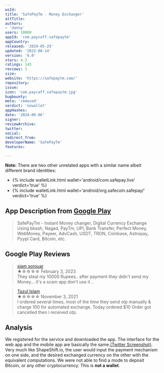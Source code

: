```yaml
---
wsId: 
title: 'SafePayTm - Money Exchanger'
altTitle: 
authors:
- 'danny'
users: 10000
appId: 'com.paycaff.safepaytm'
appCountry: 
released: '2019-05-29'
updated: '2022-08-14'
version: '6.0'
stars: 4.2
ratings: 143
reviews: 1
size: 
website: 'https://safepaytm.com/'
repository: 
issue: 
icon: 'com.paycaff.safepaytm.jpg'
bugbounty: 
meta: 'removed'
verdict: 'nowallet'
appHashes: 
date: '2024-09-06'
signer: 
reviewArchive: 
twitter: 
social: 
redirect_from: 
developerName: 'SafePayTm'
features: 

---
```


**Note:** There are two other unrelated apps with a similar name albeit different brand identities:

- {% include walletLink.html wallet='android/com.safepay.live' verdict='true' %}
- {% include walletLink.html wallet='android/org.safecoin.safepay/' verdict='true' %}

## App Description from [Google Play](https://play.google.com/store/apps/details?id=com.paycaff.safepaytm&gl=us)

> SafePayTm - Instant Money changer, Digital Currency Exchange Using bkash, Nagad, PayTm, UPI, Bank Transfer, Perfect Money, WebMoney, Payeer, AdvCash, USDT, TRON, Coinbase, Astropay, Pyypl Card, Bitcoin, etc.

## Google Play Reviews 

> [siam sorouar](https://play.google.com/store/apps/details?id=com.paycaff.safepaytm&gl=us)<br>
  ★☆☆☆☆ February 3, 2023 <br>
       They steal my 10000 Rupees.. after payment they didn't send my Money... it's a scam app don't use it ..

> [Tazul Islam](https://play.google.com/store/apps/details?id=com.paycaff.safepaytm&gl=us)<br>
  ★☆☆☆☆ November 3, 2021 <br>
       I ordered several times, most of the time they send otp manually & charge 100 for automated exchange. Today ordered $10 Order got cancelled then i received otp.
       
## Analysis 

We registered for the service and downloaded the app. The interface for the web app and the mobile app are basically the same.[(Twitter Screenshot)](https://twitter.com/BitcoinWalletz/status/1644608515787591681). Very much like ShapeShift.io, the user would input the payment mechanism on one side, and the desired exchanged currency on the other with the equivalent computations. We were not able to find a mode to deposit Bitcoin, or any other cryptocurrency. This is **not a wallet**. 





